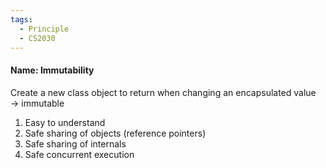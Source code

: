 ```yaml
---
tags:
  - Principle
  - CS2030
---
```

#### Name: Immutability

Create a new class object to return when changing an encapsulated value → immutable
1. Easy to understand
2. Safe sharing of objects (reference pointers)
3. Safe sharing of internals
4. Safe concurrent execution
